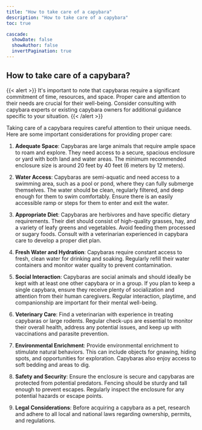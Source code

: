 ```yaml
---
title: "How to take care of a capybara"
description: "How to take care of a capybara"
toc: true

cascade:
  showDate: false
  showAuthor: false
  invertPagination: true
---
```


## How to take care of a capybara?

{{< alert >}}
It's important to note that capybaras require a significant commitment of time, resources, and space. Proper care and attention to their needs are crucial for their well-being. Consider consulting with capybara experts or existing capybara owners for additional guidance specific to your situation.
{{< /alert >}}

Taking care of a capybara requires careful attention to their unique needs. Here are some important considerations for providing proper care:

1. **Adequate Space**: Capybaras are large animals that require ample space to roam and explore. They need access to a secure, spacious enclosure or yard with both land and water areas. The minimum recommended enclosure size is around 20 feet by 40 feet (6 meters by 12 meters).

2. **Water Access**: Capybaras are semi-aquatic and need access to a swimming area, such as a pool or pond, where they can fully submerge themselves. The water should be clean, regularly filtered, and deep enough for them to swim comfortably. Ensure there is an easily accessible ramp or steps for them to enter and exit the water.

3. **Appropriate Diet**: Capybaras are herbivores and have specific dietary requirements. Their diet should consist of high-quality grasses, hay, and a variety of leafy greens and vegetables. Avoid feeding them processed or sugary foods. Consult with a veterinarian experienced in capybara care to develop a proper diet plan.

4. **Fresh Water and Hydration**: Capybaras require constant access to fresh, clean water for drinking and soaking. Regularly refill their water containers and monitor water quality to prevent contamination.

5. **Social Interaction**: Capybaras are social animals and should ideally be kept with at least one other capybara or in a group. If you plan to keep a single capybara, ensure they receive plenty of socialization and attention from their human caregivers. Regular interaction, playtime, and companionship are important for their mental well-being.

6. **Veterinary Care**: Find a veterinarian with experience in treating capybaras or large rodents. Regular check-ups are essential to monitor their overall health, address any potential issues, and keep up with vaccinations and parasite prevention.

7. **Environmental Enrichment**: Provide environmental enrichment to stimulate natural behaviors. This can include objects for gnawing, hiding spots, and opportunities for exploration. Capybaras also enjoy access to soft bedding and areas to dig.

8. **Safety and Security**: Ensure the enclosure is secure and capybaras are protected from potential predators. Fencing should be sturdy and tall enough to prevent escapes. Regularly inspect the enclosure for any potential hazards or escape points.

9. **Legal Considerations**: Before acquiring a capybara as a pet, research and adhere to all local and national laws regarding ownership, permits, and regulations.


